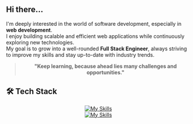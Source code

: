 ## Hi there...

I'm deeply interested in the world of software development, especially in **web development**.  
I enjoy building scalable and efficient web applications while continuously exploring new technologies.  
My goal is to grow into a well-rounded **Full Stack Engineer**, always striving to improve my skills and stay up-to-date with industry trends.  

<div align="center">
  
> **"Keep learning, because ahead lies many challenges and opportunities."**  

</div>

## 🛠 Tech Stack  

<div align="center">

[![My Skills](https://skillicons.dev/icons?i=go,laravel,postgres,mysql,redis,html,css)](https://skillicons.dev)  
[![My Skills](https://skillicons.dev/icons?i=postman,git,github,linux)](https://skillicons.dev)  

</div>
